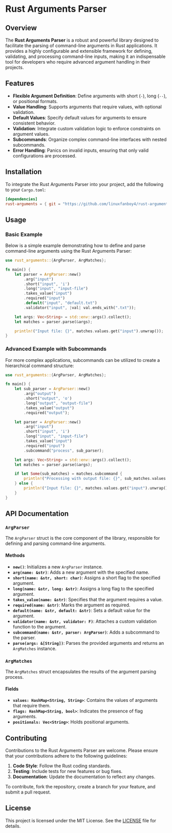 # Rust Arguments Parser

## Overview

The **Rust Arguments Parser** is a robust and powerful library designed to facilitate the parsing of command-line arguments in Rust applications. It provides a highly configurable and extensible framework for defining, validating, and processing command-line inputs, making it an indispensable tool for developers who require advanced argument handling in their projects.

## Features

- **Flexible Argument Definition**: Define arguments with short (`-`), long (`--`), or positional formats.
- **Value Handling**: Supports arguments that require values, with optional validation.
- **Default Values**: Specify default values for arguments to ensure consistent behavior.
- **Validation**: Integrate custom validation logic to enforce constraints on argument values.
- **Subcommands**: Organize complex command-line interfaces with nested subcommands.
- **Error Handling**: Panics on invalid inputs, ensuring that only valid configurations are processed.

## Installation

To integrate the Rust Arguments Parser into your project, add the following to your `Cargo.toml`:

```toml
[dependencies]
rust-arguments = { git = "https://github.com/linuxfanboy4/rust-arguments.git" }
```

## Usage

### Basic Example

Below is a simple example demonstrating how to define and parse command-line arguments using the Rust Arguments Parser:

```rust
use rust_arguments::{ArgParser, ArgMatches};

fn main() {
    let parser = ArgParser::new()
        .arg("input")
        .short("input", 'i')
        .long("input", "input-file")
        .takes_value("input")
        .required("input")
        .default("input", "default.txt")
        .validator("input", |val| val.ends_with(".txt"));

    let args: Vec<String> = std::env::args().collect();
    let matches = parser.parse(&args);

    println!("Input file: {}", matches.values.get("input").unwrap());
}
```

### Advanced Example with Subcommands

For more complex applications, subcommands can be utilized to create a hierarchical command structure:

```rust
use rust_arguments::{ArgParser, ArgMatches};

fn main() {
    let sub_parser = ArgParser::new()
        .arg("output")
        .short("output", 'o')
        .long("output", "output-file")
        .takes_value("output")
        .required("output");

    let parser = ArgParser::new()
        .arg("input")
        .short("input", 'i')
        .long("input", "input-file")
        .takes_value("input")
        .required("input")
        .subcommand("process", sub_parser);

    let args: Vec<String> = std::env::args().collect();
    let matches = parser.parse(&args);

    if let Some(sub_matches) = matches.subcommand {
        println!("Processing with output file: {}", sub_matches.values.get("output").unwrap());
    } else {
        println!("Input file: {}", matches.values.get("input").unwrap());
    }
}
```

## API Documentation

### `ArgParser`

The `ArgParser` struct is the core component of the library, responsible for defining and parsing command-line arguments.

#### Methods

- **`new()`**: Initializes a new `ArgParser` instance.
- **`arg(name: &str)`**: Adds a new argument with the specified name.
- **`short(name: &str, short: char)`**: Assigns a short flag to the specified argument.
- **`long(name: &str, long: &str)`**: Assigns a long flag to the specified argument.
- **`takes_value(name: &str)`**: Specifies that the argument requires a value.
- **`required(name: &str)`**: Marks the argument as required.
- **`default(name: &str, default: &str)`**: Sets a default value for the argument.
- **`validator(name: &str, validator: F)`**: Attaches a custom validation function to the argument.
- **`subcommand(name: &str, parser: ArgParser)`**: Adds a subcommand to the parser.
- **`parse(args: &[String])`**: Parses the provided arguments and returns an `ArgMatches` instance.

### `ArgMatches`

The `ArgMatches` struct encapsulates the results of the argument parsing process.

#### Fields

- **`values: HashMap<String, String>`**: Contains the values of arguments that require them.
- **`flags: HashMap<String, bool>`**: Indicates the presence of flag arguments.
- **`positionals: Vec<String>`**: Holds positional arguments.

## Contributing

Contributions to the Rust Arguments Parser are welcome. Please ensure that your contributions adhere to the following guidelines:

1. **Code Style**: Follow the Rust coding standards.
2. **Testing**: Include tests for new features or bug fixes.
3. **Documentation**: Update the documentation to reflect any changes.

To contribute, fork the repository, create a branch for your feature, and submit a pull request.

## License

This project is licensed under the MIT License. See the [LICENSE](LICENSE) file for details.
